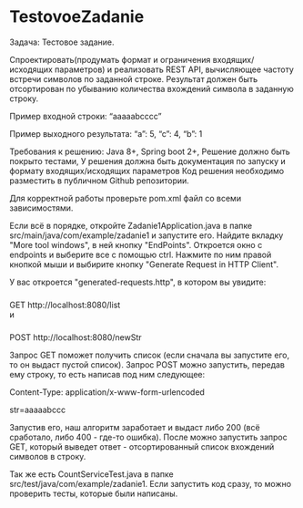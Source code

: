 # TestovoeZadanie

Задача: Тестовое задание.

Спроектировать(продумать формат и ограничения входящих/исходящих параметров) и реализовать REST API, вычисляющее частоту встречи символов по заданной строке. Результат должен быть отсортирован по убыванию количества вхождений символа в заданную строку.

Пример входной строки: “aaaaabcccc”

Пример выходного результата: “a”: 5, “c”: 4, “b”: 1

Требования к решению:
Java 8+,
Spring boot 2+,
Решение должно быть покрыто тестами,
У решения должна быть документация по запуску и формату входящих/исходящих параметров
Код решения необходимо разместить в публичном Github репозитории.


Для корректной работы проверьте pom.xml файл со всеми зависимостями. 

Если всё в порядке, откройте Zadanie1Application.java в папке src/main/java/com/example/zadanie1 и запустите его. 
Найдите вкладку "More tool windows", в ней кнопку "EndPoints". Откроется окно с endpoints и выберите все с помощью ctrl. Нажмите по ним правой кнопкой мыши и выбирите кнопку "Generate Request in HTTP Client".

У вас откроется "generated-requests.http", в котором вы увидите: 
###
GET http://localhost:8080/list   
и  
###
POST http://localhost:8080/newStr

Запрос GET поможет получить список (если сначала вы запустите его, то он выдаст пустой список). Запрос POST можно запустить, передав ему строку, то есть написав под ним следующее: 

Content-Type: application/x-www-form-urlencoded

str=aaaaabccc

Запустив его, наш алгоритм заработает и выдаст либо 200 (всё сработало, либо 400 - где-то ошибка). После можно запустить запрос GET, который выведет ответ - отсортированный список вхождений символов в строку.

Так же есть CountServiceTest.java в папке src/test/java/com/example/zadanie1. Если запустить код сразу, то можно проверить тесты, которые были написаны.
